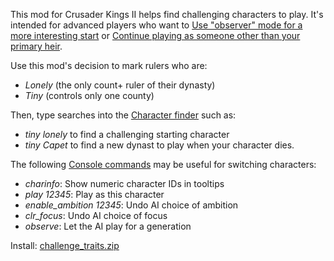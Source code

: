 This mod for Crusader Kings II helps find challenging characters to play. It's intended for advanced players who want to [Use "observer" mode for a more interesting start](https://www.reddit.com/r/CrusaderKings/comments/2i7ysx/use_observer_mode_for_a_more_interesting_start/) or [Continue playing as someone other than your primary heir](https://www.reddit.com/r/CrusaderKings/comments/49xa63/its_too_easy_for_a_count_to_become_emperor_in_one/d0vnymi).

Use this mod's decision to mark rulers who are:

* *Lonely* (the only count+ ruler of their dynasty)
* *Tiny* (controls only one county)

Then, type searches into the [Character finder](http://www.ckiiwiki.com/Character_finder) such as:

* *tiny lonely* to find a challenging starting character
* *tiny Capet* to find a new dynast to play when your character dies.

The following [Console commands](http://ckiiwiki.com/Console_commands) may be useful for switching characters:

* *charinfo*: Show numeric character IDs in tooltips
* *play 12345*: Play as this character
* *enable_ambition 12345*: Undo AI choice of ambition
* *clr_focus*: Undo AI choice of focus
* *observe*: Let the AI play for a generation

Install: [challenge_traits.zip](https://www.squarefree.com/crusaderkings/mod_zips/challenge_traits.zip)
